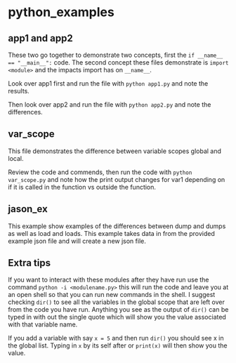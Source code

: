 # python_examples

## app1 and app2
These two go together to demonstrate two concepts, first the `if __name__ == "__main__":` code.  The second concept these files demonstrate is `import <module>` and the impacts import has on `__name__`.

Look over app1 first and run the file with `python app1.py` and note the results.

Then look over app2 and run the file with `python app2.py` and note the differences.

## var_scope
This file demonstrates the difference between variable scopes global and local.

Review the code and commends, then run the code with `python var_scope.py` and note how the print output changes for var1 depending on if it is called in the function vs outside the function.

## jason_ex
This example show examples of the differences between dump and dumps as well as load and loads.
This example takes data in from the provided example json file and will create a new json file.

## Extra tips
If you want to interact with these modules after they have run use the command `python -i <modulename.py>` this will run the code and leave you at an open shell so that you can run new commands in the shell. I suggest checking `dir()` to see all the variables in the global scope that are left over from the code you have run.  Anything you see as the output of `dir()` can be typed in with out the single quote which will show you the value associated with that variable name.

If you add a variable with say `x = 5` and then run `dir()` you should see x in the global list. Typing in `x` by its self after or `print(x)` will then show you the value.